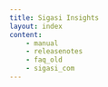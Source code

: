 ```yaml
---
title: Sigasi Insights
layout: index
content:
    - manual 
    - releasenotes
    - faq_old
    - sigasi_com
---
```




